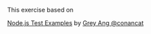 This exercise based on 

[Node.js Test Examples](http://conancat.github.io/node-test-examples/) by [Grey Ang
@conancat](https://twitter.com/conancat)